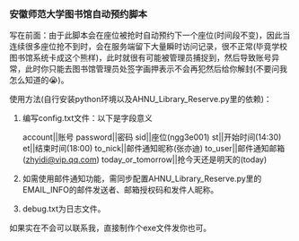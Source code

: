 ### 安徽师范大学图书馆自动预约脚本

​	写在前面：由于此脚本会在座位被抢时自动预约下一个座位(时间段不变)，因此当连续很多座位抢不到时，会在服务端留下大量瞬时访问记录，很不正常(毕竟学校图书馆系统卡成这个熊样)，此时就很有可能被管理员捕捉到，然后导致账号异常，此时你只能去图书馆管理员处签字画押表示不会再犯然后给你解封(不要问我怎么知道的:sob:)。

使用方法(自行安装python环境以及AHNU_Library_Reserve.py里的依赖)：

 1. 编写config.txt文件：以下是字段意义

    account||账号
    password||密码
    sid||座位(ngg3e001)
    st||开始时间(14:30)
    et||结束时间(18:00)
    to_nick||邮件通知昵称(张亦迪)
    to_user||邮件通知邮箱(zhyidi@vip.qq.com)
    today_or_tomorrow||抢今天还是明天的(today)

 2. 如需使用邮件通知功能，需同步配置AHNU_Library_Reserve.py里的EMAIL_INFO的邮件发送者、邮箱授权码和发件人昵称。

 3. debug.txt为日志文件。

如果实在不会可以联系我，直接制作个exe文件发你也可。